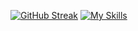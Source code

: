 [![GitHub Streak](https://streak-stats.demolab.com?user=MdMorsedAlam&theme=gruvbox-duo&hide_border=true&date_format=j%20M%5B%20Y%5D)](https://git.io/streak-stats)
[![My Skills](https://skillicons.dev/icons?i=js,html,css,javascript,react,tailwind,nodejs,express,mongodb)](https://skillicons.dev)
